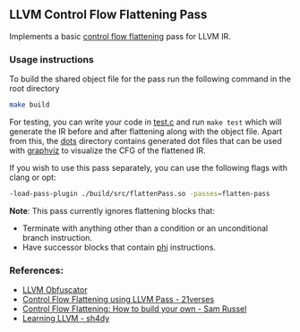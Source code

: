 ## LLVM Control Flow Flattening Pass

Implements a basic [control flow flattening](https://github.com/obfuscator-llvm/obfuscator/wiki/Control-Flow-Flattening) pass for LLVM IR.

### Usage instructions

To build the shared object file for the pass run the following command in the root directory
```bash
make build
```


For testing, you can write your code in [test.c](test.c) and run `make test` which will generate the IR before and after flattening along with the object file.
Apart from this, the [dots](dots) directory contains generated dot files that can be used with [graphviz](https://graphviz.org) to visualize the CFG of the flattened IR.

If you wish to use this pass separately, you can use the following flags with clang or opt:

```bash
-load-pass-plugin ./build/src/flattenPass.so -passes=flatten-pass
```

**Note**:
This pass currently ignores flattening blocks that:
- Terminate with anything other than a condition or an unconditional branch instruction.
- Have successor blocks that contain [phi](https://llvm.org/docs/LangRef.html#phi-instruction) instructions.




### References:
 - [LLVM Obfuscator](https://github.com/obfuscator-llvm/obfuscator/wiki/Control-Flow-Flattening)
- [Control Flow Flattening using LLVM Pass - 21verses](https://21verses.blog/2025/01/10/post/)
- [Control Flow Flattening: How to build your own - Sam Russel](https://www.lodsb.com/control-flow-flattening-how-to-build-your-own)
- [Learning LLVM - sh4dy](https://sh4dy.com/2024/07/06/learning_llvm_02/)
